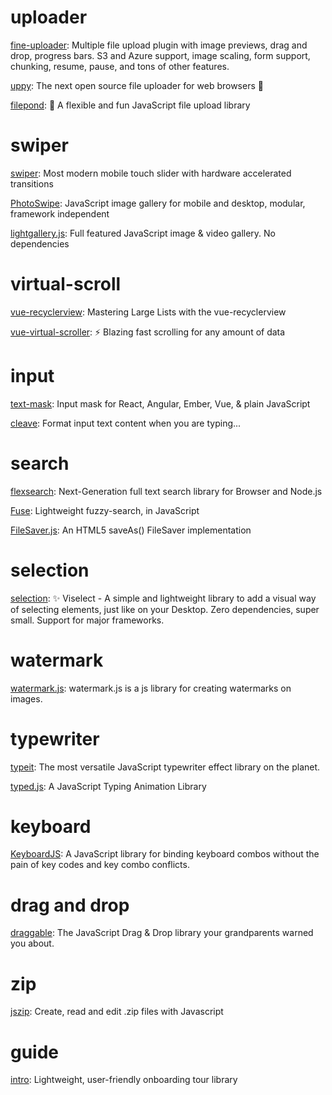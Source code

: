 # uploader

[fine-uploader](https://github.com/FineUploader/fine-uploader): Multiple file upload plugin with image previews, drag and drop, progress bars. S3 and Azure support, image scaling, form support, chunking, resume, pause, and tons of other features.

[uppy](https://github.com/transloadit/uppy): The next open source file uploader for web browsers 🐶

[filepond](https://github.com/pqina/filepond): 🌊 A flexible and fun JavaScript file upload library

# swiper

[swiper](https://github.com/nolimits4web/swiper): Most modern mobile touch slider with hardware accelerated transitions

[PhotoSwipe](https://github.com/dimsemenov/PhotoSwipe): JavaScript image gallery for mobile and desktop, modular, framework independent

[lightgallery.js](https://github.com/sachinchoolur/lightgallery.js): Full featured JavaScript image & video gallery. No dependencies

# virtual-scroll

[vue-recyclerview](https://github.com/hilongjw/vue-recyclerview): Mastering Large Lists with the vue-recyclerview

[vue-virtual-scroller](https://github.com/Akryum/vue-virtual-scroller): ⚡️ Blazing fast scrolling for any amount of data

# input

[text-mask](https://github.com/text-mask/text-mask): Input mask for React, Angular, Ember, Vue, & plain JavaScript

[cleave](https://github.com/nosir/cleave.js): Format input text content when you are typing...

# search

[flexsearch](https://github.com/nextapps-de/flexsearch): Next-Generation full text search library for Browser and Node.js

[Fuse](https://github.com/krisk/Fuse): Lightweight fuzzy-search, in JavaScript

[FileSaver.js](https://github.com/eligrey/FileSaver.js): An HTML5 saveAs() FileSaver implementation

# selection

[selection](https://github.com/Simonwep/selection): ✨ Viselect - A simple and lightweight library to add a visual way of selecting elements, just like on your Desktop. Zero dependencies, super small. Support for major frameworks.

# watermark

[watermark.js](https://github.com/pa7/watermark.js): watermark.js is a js library for creating watermarks on images.

# typewriter

[typeit](https://github.com/alexmacarthur/typeit): The most versatile JavaScript typewriter effect library on the planet.

[typed.js](https://github.com/mattboldt/typed.js): A JavaScript Typing Animation Library

# keyboard

[KeyboardJS](https://github.com/RobertWHurst/KeyboardJS): A JavaScript library for binding keyboard combos without the pain of key codes and key combo conflicts.

# drag and drop

[draggable](https://github.com/Shopify/draggable): The JavaScript Drag & Drop library your grandparents warned you about.

# zip

[jszip](https://github.com/Stuk/jszip): Create, read and edit .zip files with Javascript

# guide

[intro](https://github.com/usablica/intro.js): Lightweight, user-friendly onboarding tour library
